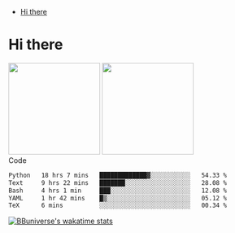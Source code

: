 <!--ts-->
* [Hi there](#hi-there)

<!-- Created by https://github.com/ekalinin/github-markdown-toc -->
<!-- Added by: runner, at: Wed Sep 27 04:19:34 UTC 2023 -->

<!--te-->


# Hi there

<!--
**BBuniverse/BBuniverse** is a ✨ _special_ ✨ repository because its `README.md` (this file) appears on your GitHub profile.

Here are some ideas to get you started:

- 🔭 I’m currently working on ...
- 🌱 I’m currently learning ...
- 👯 I’m looking to collaborate on ...
- 🤔 I’m looking for help with ...
- 💬 Ask me about ...
- 📫 How to reach me: ...
- 😄 Pronouns: ...
- ⚡ Fun fact: ...
-->


<div display="flex">
  <img src="https://github-readme-stats.vercel.app/api?username=BBuniverse&show_icons=true&count_private=true&theme=radical&hide_border=true" height="180"/>
  <img src="https://github-readme-stats.vercel.app/api/top-langs/?username=BBuniverse&layout=compact&theme=radical&hide_border=true" height="180"/>
</div
     

## Code
<!--START_SECTION:waka-->

```txt
Python   18 hrs 7 mins   █████████████▓░░░░░░░░░░░   54.33 %
Text     9 hrs 22 mins   ███████░░░░░░░░░░░░░░░░░░   28.08 %
Bash     4 hrs 1 min     ███░░░░░░░░░░░░░░░░░░░░░░   12.08 %
YAML     1 hr 42 mins    █▒░░░░░░░░░░░░░░░░░░░░░░░   05.12 %
TeX      6 mins          ░░░░░░░░░░░░░░░░░░░░░░░░░   00.34 %
```

<!--END_SECTION:waka-->
     
[![BBuniverse's wakatime stats](https://github-readme-stats.vercel.app/api/wakatime?username=BBuniverse)](https://github.com/anuraghazra/github-readme-stats)
